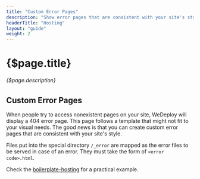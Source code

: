 ```yaml
---
title: "Custom Error Pages"
description: "Show error pages that are consistent with your site's style."
headerTitle: "Hosting"
layout: "guide"
weight: 2
---
```


# {$page.title}

###### {$page.description}

<article id="1">

## Custom Error Pages

When people try to access nonexistent pages on your site, WeDeploy will display a 404 error page. This page follows a template that might not fit to your visual needs. The good news is that you can create custom error pages that are consistent with your site's style.

Files put into the special directory `/_error` are mapped as the error files to be served in case of an error. They must take the form of `<error code>.html`.

<aside>

Check the [boilerplate-hosting](https://github.com/wedeploy/boilerplate-hosting/tree/master/_error) for a practical example.

</aside>

</article>
